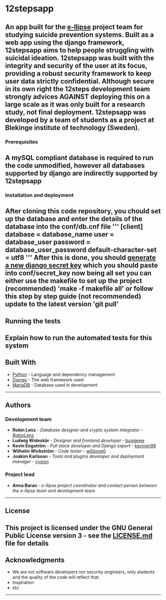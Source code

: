 # 12stepsapp
An app built for the [e-llipse](e-llipse.com) project team for studying suicide prevention systems. Built as a web app using the django framework, 12stepsapp aims to help people struggling with suicidal ideation. 12stepsapp was built with the integrity and security of the user at its focus, providing a robust security framework to keep user data strictly confidential. Although secure in its own right the 12steps development team strongly advices AGAINST deploying this on a large scale as it was only built for a research study, not final deployment. 12stepsapp was developed by a team of students as a project at Blekinge institute of technology (Sweden).
---

### Prerequisites
A mySQL compliant database is required to run the code unmodified, however all databases supported by django are indirectly supported by 12stepsapp
---

### Installation and deployment
After cloning this code repository, you chould set up the database and enter the details of the database into the **conf/db.cnf** file
'''
[client]
database = database_name
user = database_user
password = database_user_password
default-character-set = utf8
'''
After this is done, you should [generate a new django secret key](https://djecrety.ir/) which you should paste into **conf/secret_key**
now being all set you can either use the **makefile** to set up the project (recommended)
'make -f makefile all'
or follow this step by step guide (not recommended)
update to the latest version
'git pull'
---

## Running the tests
Explain how to run the automated tests for this system
---

## Built With
* [Python](https://www.python.org/doc/) - Language and dependency management
* [Django](https://docs.djangoproject.com/en/3.1/) - The web framework used
* [MariaDB](https://mariadb.org/) - Database used in development
---

## Authors
### Development team
* **Robin Lenz** - *Database designer and crypto system integrator* - [RobinLenz](https://github.com/RobinLenz)
* **Ludwig Wideskär** - *Designer and frontend developer* - [buggewe](https://github.com/buggewe)
* **Kevin Engström** - *Full stack developer and Django expert* - [kevinen98](https://github.com/kevinen98)
* **Wilhelm Wickström** - *Code tester* - [willzone0](https://github.com/willzone0)
* **Joakim Karlsson** - *Tools and plugins developer and deployment manager* - [cysion](https://github.com/Cysion)

### Project lead
* **Anna Baran** - *e-llipse project coordinator and contact person between the e-llipse team and development team*
---

## License
This project is licensed under the GNU General Public License version 3 - see the [LICENSE.md](LICENSE) file for details
---

## Acknowledgments
* We are not software developers nor security engineers, only students and the quality of the code will reflect that.
* Inspiration
* etc
---